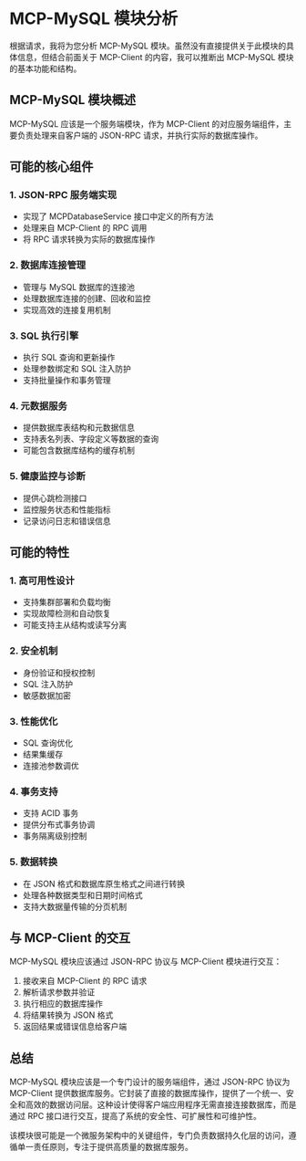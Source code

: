 # MCP-MySQL 模块分析

根据请求，我将为您分析 MCP-MySQL 模块。虽然没有直接提供关于此模块的具体信息，但结合前面关于 MCP-Client 的内容，我可以推断出 MCP-MySQL 模块的基本功能和结构。

## MCP-MySQL 模块概述

MCP-MySQL 应该是一个服务端模块，作为 MCP-Client 的对应服务端组件，主要负责处理来自客户端的 JSON-RPC 请求，并执行实际的数据库操作。

## 可能的核心组件

### 1. JSON-RPC 服务端实现

- 实现了 MCPDatabaseService 接口中定义的所有方法
- 处理来自 MCP-Client 的 RPC 调用
- 将 RPC 请求转换为实际的数据库操作

### 2. 数据库连接管理

- 管理与 MySQL 数据库的连接池
- 处理数据库连接的创建、回收和监控
- 实现高效的连接复用机制

### 3. SQL 执行引擎

- 执行 SQL 查询和更新操作
- 处理参数绑定和 SQL 注入防护
- 支持批量操作和事务管理

### 4. 元数据服务

- 提供数据库表结构和元数据信息
- 支持表名列表、字段定义等数据的查询
- 可能包含数据库结构的缓存机制

### 5. 健康监控与诊断

- 提供心跳检测接口
- 监控服务状态和性能指标
- 记录访问日志和错误信息

## 可能的特性

### 1. 高可用性设计

- 支持集群部署和负载均衡
- 实现故障检测和自动恢复
- 可能支持主从结构或读写分离

### 2. 安全机制

- 身份验证和授权控制
- SQL 注入防护
- 敏感数据加密

### 3. 性能优化

- SQL 查询优化
- 结果集缓存
- 连接池参数调优

### 4. 事务支持

- 支持 ACID 事务
- 提供分布式事务协调
- 事务隔离级别控制

### 5. 数据转换

- 在 JSON 格式和数据库原生格式之间进行转换
- 处理各种数据类型和日期时间格式
- 支持大数据量传输的分页机制

## 与 MCP-Client 的交互

MCP-MySQL 模块应该通过 JSON-RPC 协议与 MCP-Client 模块进行交互：

1. 接收来自 MCP-Client 的 RPC 请求
2. 解析请求参数并验证
3. 执行相应的数据库操作
4. 将结果转换为 JSON 格式
5. 返回结果或错误信息给客户端

## 总结

MCP-MySQL 模块应该是一个专门设计的服务端组件，通过 JSON-RPC 协议为 MCP-Client 提供数据库服务。它封装了直接的数据库操作，提供了一个统一、安全和高效的数据访问层。这种设计使得客户端应用程序无需直接连接数据库，而是通过 RPC 接口进行交互，提高了系统的安全性、可扩展性和可维护性。

该模块很可能是一个微服务架构中的关键组件，专门负责数据持久化层的访问，遵循单一责任原则，专注于提供高质量的数据库服务。